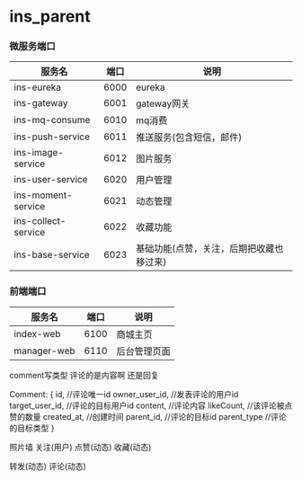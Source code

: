 # ins_parent
### 微服务端口

服务名 | 端口 | 说明 
----|----|----
ins-eureka | 6000 | eureka
ins-gateway | 6001 | gateway网关
ins-mq-consume | 6010 | mq消费
ins-push-service | 6011 | 推送服务(包含短信，邮件)
ins-image-service | 6012 | 图片服务
ins-user-service | 6020 | 用户管理
ins-moment-service | 6021 | 动态管理
ins-collect-service | 6022 | 收藏功能
ins-base-service | 6023 | 基础功能(点赞，关注，后期把收藏也移过来)



### 前端端口

服务名 | 端口 | 说明 
----|----|----
index-web | 6100 | 商城主页
manager-web | 6110 | 后台管理页面



comment写类型 评论的是内容啊 还是回复

Comment:
{
id, //评论唯一id
owner_user_id, //发表评论的用户id
target_user_id, //评论的目标用户id
content, //评论内容
likeCount, //该评论被点赞的数量
created_at, //创建时间
parent_id, //评论的目标id
parent_type //评论的目标类型
}


照片墙
关注(用户)
点赞(动态)
收藏(动态)

转发(动态)
评论(动态)


